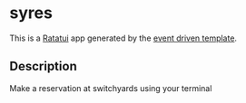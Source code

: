 # syres

This is a [Ratatui] app generated by the [event driven template].

[Ratatui]: https://ratatui.rs
[event driven template]: https://github.com/ratatui/templates/tree/main/event-driven

## Description

Make a reservation at switchyards using your terminal
